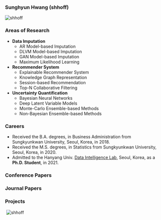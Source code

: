 ### Sunghyun Hwang (shhoff)

<p align="left"> <img src="https://komarev.com/ghpvc/?username=shhoff" alt="shhoff" /> </p>

### Areas of Research
- **Data Imputation**
    - AR Model-based Imputation
    - DLVM Model-based Imputation
    - GAN Model-based Imputation
    - Maximum Likelihood Learning
- **Recommender System**
    - Explainable Recommender System
    - Knowledge Graph Representation
    - Session-based Recommendation
    - Top-N Collaborative Filtering
- **Uncertainty Quantification**
    - Bayesian Neural Networks
    - Deep Latent Variable Models
    - Monte-Carlo Ensemble-based Methods
    - Non-Bayesian Ensemble-based Methods

### Careers
- Received the B.A. degrees, in Business Administration from Sungkyunkwan University, Seoul, Korea, in 2018.
- Received the M.S. degrees, in Statistics from Sungkyunkwan University, Seoul, Korea, in 2020.
- Admitted to the Hanyang Univ. [Data Intelligence Lab](https://dilab.hanyang.ac.kr), Seoul, Korea, as a **Ph.D. Student**, in 2021.

### Conference Papers

### Journal Papers

### Projects

<p>&nbsp;<img align="center" src="https://github-readme-stats.vercel.app/api?username=shhoff&show_icons=true" alt="shhoff" /></p>
